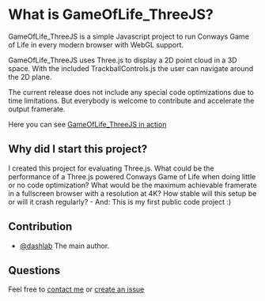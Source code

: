 # What is GameOfLife_ThreeJS?
GameOfLife_ThreeJS is a simple Javascript project to run Conways Game of Life in every modern browser with WebGL support.

GameOfLife_ThreeJS uses Three.js to display a 2D point cloud in a 3D space. With the included TrackballControls.js the user can navigate around the 2D plane.

The current release does not include any special code optimizations due to time limitations. But everybody is welcome to contribute and accelerate the output framerate.

Here you can see [GameOfLife_ThreeJS in action](https://schellhorn.de/git-projects/GameOfLife_ThreeJS/gameoflife.html)


## Why did I start this project?
I created this project for evaluating Three.js. What could be the performance of a Three.js powered Conways Game of Life when doing little or no code optimization? What would be the maximum achievable framerate in a fullscreen browser with a resolution at 4K? How stable will this setup be or will it crash regularly? - And: This is my first public code project :)


## Contribution

- [@dashlab](mailto:daniel@schellhorn.de) The main author.


## Questions

Feel free to [contact me](mailto:daniel@schellhorn.de) or [create an issue](https://github.com/dashlab/GameOfLife_ThreeJS/issues/new)
